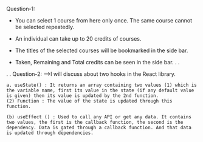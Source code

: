 <!---------------------- Add at least 3 Project Features ---------------------->
Question-1:

* You can select 1 course from here only once. The same course cannot be selected repeatedly.

* An individual can take up to 20 credits of courses.

* The titles of the selected courses will be bookmarked in the side bar.

* Taken, Remaining and Total credits can be seen in the side bar.
.
.

<!--------------------- Discuss how you managed the state in your assignment project. ------------------->
.
.
Question-2:
-->I will discuss about two hooks in the React library.

    a. useState() : It returns an array containing two values (1) which is the variable name, first its value in the state (if any default value is given) then its value is updated by the 2nd function.
    (2) Function : The value of the state is updated through this function.

    (b) useEffect () : Used to call any API or get any data. It contains two values, the first is the callback function, the second is the dependency. Data is gated through a callback function. And that data is updated through dependencies.
